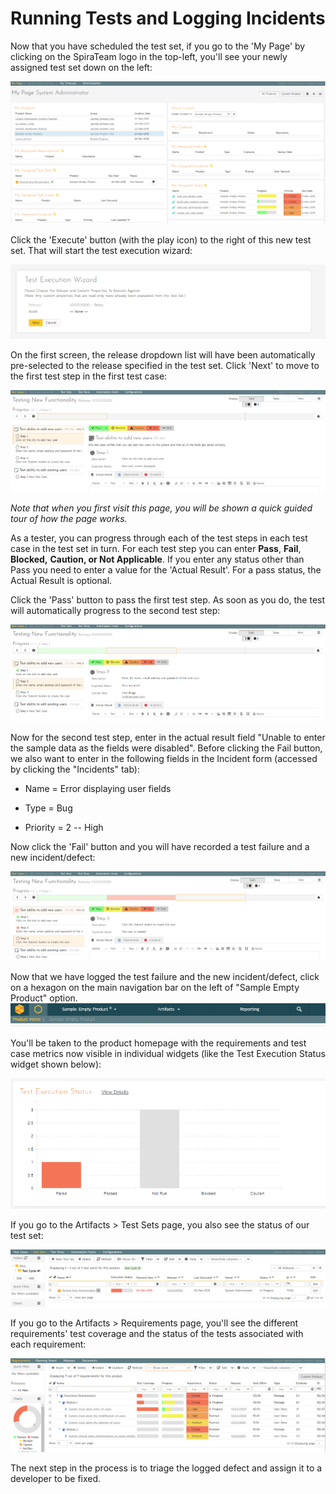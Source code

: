 # Running Tests and Logging Incidents

Now that you have scheduled the test set, if you go to the 'My Page' by
clicking on the SpiraTeam logo in the top-left, you'll see your newly
assigned test set down on the left:

![](img/Running_Tests_and_Logging_Incidents_59.png)




Click the 'Execute' button (with the play icon) to the right of this new
test set. That will start the test execution wizard:

![](img/Running_Tests_and_Logging_Incidents_60.png)




On the first screen, the release dropdown list will have been
automatically pre-selected to the release specified in the test set.
Click 'Next' to move to the first test step in the first test case:

![](img/Running_Tests_and_Logging_Incidents_61.png)




*Note that when you first visit this page, you will be shown a quick
guided tour of how the page works.*

As a tester, you can progress through each of the test steps in each
test case in the test set in turn. For each test step you can enter
**Pass**, **Fail**, **Blocked,** **Caution, or Not Applicable**. If you
enter any status other than Pass you need to enter a value for the
'Actual Result'. For a pass status, the Actual Result is optional.

Click the 'Pass' button to pass the first test step. As soon as you do,
the test will automatically progress to the second test step:

![](img/Running_Tests_and_Logging_Incidents_62.png)




Now for the second test step, enter in the actual result field "Unable
to enter the sample data as the fields were disabled". Before clicking
the Fail button, we also want to enter in the following fields in the
Incident form (accessed by clicking the "Incidents" tab):

-   Name = Error displaying user fields

-   Type = Bug

-   Priority = 2 -- High

Now click the 'Fail' button and you will have recorded a test failure
and a new incident/defect:

![](img/Running_Tests_and_Logging_Incidents_63.png)




Now that we have logged the test failure and the new incident/defect,
click on a hexagon on the main navigation bar on the left of "Sample
Empty Product" option.
![](img/Running_Tests_and_Logging_Incidents_64.png)




You'll be taken to the product homepage with the requirements and test
case metrics now visible in individual widgets (like the Test Execution
Status widget shown below):

![](img/Running_Tests_and_Logging_Incidents_65.png)




If you go to the Artifacts \> Test Sets page, you also see the status of
our test set:

![](img/Running_Tests_and_Logging_Incidents_66.png)




If you go to the Artifacts \> Requirements page, you'll see the
different requirements' test coverage and the status of the tests
associated with each requirement:

![](img/Running_Tests_and_Logging_Incidents_67.png)




The next step in the process is to triage the logged defect and assign
it to a developer to be fixed.

